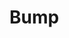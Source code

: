 # Bump

<include repo_url="https://github.com/foliant-docs/foliantcontrib.bump.git" path="README.md" sethead="2" nohead="true"></include>